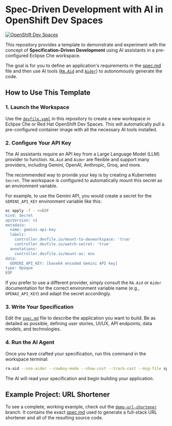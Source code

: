 # Spec-Driven Development with AI in OpenShift Dev Spaces

[![OpenShift Dev Spaces](https://www.eclipse.org/che/contribute.svg)](https://workspaces.openshift.com#https://github.com/maximilianoPizarro/demo-spec-driven-development-with-ai/)

This repository provides a template to demonstrate and experiment with the concept of **Specification-Driven Development** using AI assistants in a pre-configured Eclipse Che workspace.

The goal is for you to define an application's requirements in the [spec.md](./spec.md) file and then use AI tools ([`RA.Aid`](https://www.ra-aid.ai/) and [`Aider`](https://aider.chat/#getting-started)) to autonomously generate the code.

## How to Use This Template

### 1. Launch the Workspace

Use the [`devfile.yaml`](./devfile.yaml) in this repository to create a new workspace in Eclipse Che or Red Hat OpenShift Dev Spaces. This will automatically pull a pre-configured container image with all the necessary AI tools installed.

### 2. Configure Your API Key

The AI assistants require an API key from a Large Language Model (LLM) provider to function. `RA.Aid` and `Aider` are flexible and support many providers, including Gemini, OpenAI, Anthropic, Groq, and more.

The recommended way to provide your key is by creating a Kubernetes `Secret`. The workspace is configured to automatically mount this secret as an environment variable.

For example, to use the Gemini API, you would create a secret for the `GEMINI_API_KEY` environment variable like this:

```sh
oc apply -f - <<EOF
kind: Secret
apiVersion: v1
metadata:
  name: gemini-api-key
  labels:
    controller.devfile.io/mount-to-devworkspace: 'true'
    controller.devfile.io/watch-secret: 'true'
  annotations:
    controller.devfile.io/mount-as: env
data:
  GEMINI_API_KEY: [base64 encoded Gemini API key]
type: Opaque
EOF
```

If you prefer to use a different provider, simply consult the `RA.Aid` or `Aider` documentation for the correct environment variable name (e.g., `OPENAI_API_KEY`) and adapt the secret accordingly.

### 3. Write Your Specification

Edit the [`spec.md`](./spec.md) file to describe the application you want to build. Be as detailed as possible, defining user stories, UI/UX, API endpoints, data models, and technologies.

### 4. Run the AI Agent

Once you have crafted your specification, run this command in the workspace terminal:

```sh
ra-aid --use-aider --cowboy-mode --show-cost --track-cost --msg-file spec.md
```

The AI will read your specification and begin building your application.

## Example Project: URL Shortener

To see a complete, working example, check out the [`demo-url-shortener`](https://github.com/akurinnoy/demo-spec-driven-development-with-ai/tree/demo-url-shortener) branch. It contains the exact [spec.md](https://github.com/akurinnoy/demo-spec-driven-development-with-ai/blob/demo-url-shortener/spec.md) used to generate a full-stack URL shortener and all of the resulting source code.
